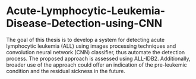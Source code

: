 # Acute-Lymphocytic-Leukemia-Disease-Detection-using-CNN

 The goal of this thesis is to develop a system for detecting acute lymphocytic leukemia (ALL) using images processing techniques and convolution neural network (CNN) classifier, thus automate the detection process. The proposed approach is assessed using ALL-IDB2. Additionally, broader use of the approach could offer an indication of the pre-leukemic condition and the residual sickness in the future. 
